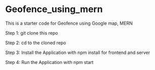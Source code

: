 # Geofence_using_mern
This is a starter code for Geofence using Google map, MERN


Step 1: git clone this repo 

Step 2: cd to the cloned repo

Step 3: Install the Application with npm install for frontend and server

Step 4: Run the Application with npm start
